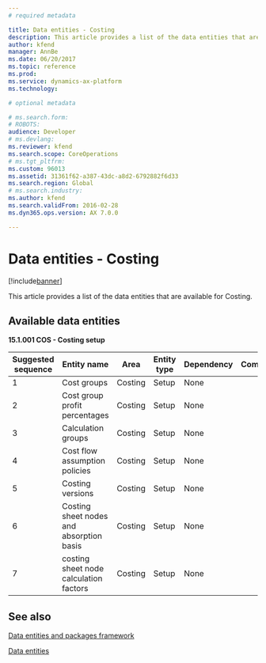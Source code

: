```yaml
---
# required metadata

title: Data entities - Costing
description: This article provides a list of the data entities that are available for Costing.
author: kfend
manager: AnnBe
ms.date: 06/20/2017
ms.topic: reference
ms.prod: 
ms.service: dynamics-ax-platform
ms.technology: 

# optional metadata

# ms.search.form: 
# ROBOTS: 
audience: Developer
# ms.devlang: 
ms.reviewer: kfend
ms.search.scope: CoreOperations
# ms.tgt_pltfrm: 
ms.custom: 96013
ms.assetid: 31361f62-a387-43dc-a8d2-6792882f6d33
ms.search.region: Global
# ms.search.industry: 
ms.author: kfend
ms.search.validFrom: 2016-02-28
ms.dyn365.ops.version: AX 7.0.0

---
```


# Data entities - Costing

[!include[banner](../includes/banner.md)]


This article provides a list of the data entities that are available for Costing.

Available data entities
-----------------------

**15.1.001 COS - Costing setup**

| Suggested sequence | Entity name                              | Area    | Entity type | Dependency | Comments |
|--------------------|------------------------------------------|---------|-------------|------------|----------|
| 1                  | Cost groups                              | Costing | Setup       | None       |          |
| 2                  | Cost group profit percentages            | Costing | Setup       | None       |          |
| 3                  | Calculation groups                       | Costing | Setup       | None       |          |
| 4                  | Cost flow assumption policies            | Costing | Setup       | None       |          |
| 5                  | Costing versions                         | Costing | Setup       | None       |          |
| 6                  | Costing sheet nodes and absorption basis | Costing | Setup       | None       |          |
| 7                  | costing sheet node calculation factors   | Costing | Setup       | None       |          |

See also
--------

[Data entities and packages framework](data-entities-data-packages.md)

[Data entities ](data-entities.md)



